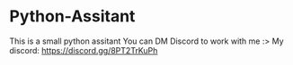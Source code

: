 # Python-Assitant
This is a small python assitant
You can DM Discord to work with me :>
My discord: https://discord.gg/8PT2TrKuPh
